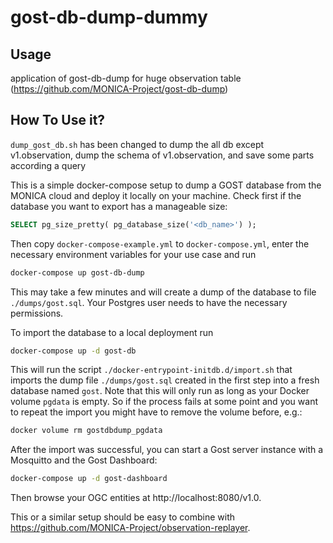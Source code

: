 # gost-db-dump-dummy

## Usage

application of gost-db-dump for huge observation table (https://github.com/MONICA-Project/gost-db-dump)

## How To Use it?
`dump_gost_db.sh` has been changed to dump the all db except v1.observation, dump the schema of v1.observation, and save some parts according a query

This is a simple docker-compose setup to dump a GOST database from the MONICA cloud and deploy it locally on your machine. Check first if the database you want to export has a manageable size:

```sql
SELECT pg_size_pretty( pg_database_size('<db_name>') );
```

Then copy `docker-compose-example.yml` to `docker-compose.yml`, enter the necessary environment variables for your use case and run

```bash
docker-compose up gost-db-dump
```

This may take a few minutes and will create a dump of the database to file `./dumps/gost.sql`. Your Postgres user needs to have the necessary permissions.

To import the database to a local deployment run

```bash
docker-compose up -d gost-db
```

This will run the script `./docker-entrypoint-initdb.d/import.sh` that imports the dump file `./dumps/gost.sql` created in the first step into a fresh database named `gost`. Note that this will only run as long as your Docker volume `pgdata` is empty. So if the process fails at some point and you want to repeat the import you might have to remove the volume before, e.g.:

```bash
docker volume rm gostdbdump_pgdata
```

After the import was successful, you can start a Gost server instance with a Mosquitto and the Gost Dashboard:

```bash
docker-compose up -d gost-dashboard
```

Then browse your OGC entities at http://localhost:8080/v1.0.

This or a similar setup should be easy to combine with https://github.com/MONICA-Project/observation-replayer.
